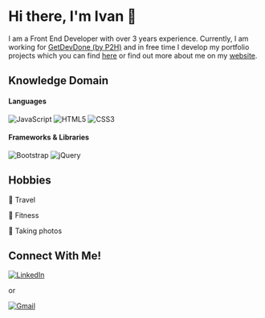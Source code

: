 # Hi there, I'm Ivan 👋

I am a Front End Developer with over 3 years experience. Currently, I am working for [GetDevDone (by P2H)](https://getdevdone.com/) and in free time I develop my portfolio projects which you can find [here](https://github.com/ivanchebotar?tab=repositories) or find out more about me on my [website](https://ivanchebotar.github.io/ivan-chebotar-personal-website/about.html).


## Knowledge Domain

 #### Languages
 ![JavaScript](https://img.shields.io/badge/javascript-%23323330.svg?style=for-the-badge&logo=javascript&logoColor=%23F7DF1E)
 ![HTML5](https://img.shields.io/badge/html5-%23E34F26.svg?style=for-the-badge&logo=html5&logoColor=white)
 ![CSS3](https://img.shields.io/badge/css3-%231572B6.svg?style=for-the-badge&logo=css3&logoColor=white)

 #### Frameworks & Libraries
 ![Bootstrap](https://img.shields.io/badge/bootstrap-%23563D7C.svg?style=for-the-badge&logo=bootstrap&logoColor=white)
 ![jQuery](https://img.shields.io/badge/jquery?style=for-the-badge&logo=css3&logoColor=white)
 

## Hobbies

 🚗 Travel
 
 💪 Fitness 
 
 📸 Taking photos


## Connect With Me!

  [![LinkedIn](https://img.shields.io/badge/linkedin-%230077B5.svg?style=for-the-badge&logo=linkedin&logoColor=white)](https://www.linkedin.com/in/ivan-chebotar-926b071a3/)
  
  or
  
  [![Gmail](https://img.shields.io/badge/Gmail-D14836?style=for-the-badge&logo=gmail&logoColor=white)](mailto:ivann.chebotar@gmail.com)
